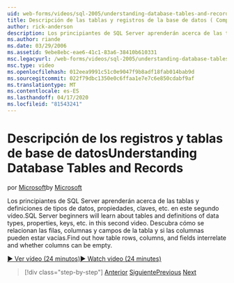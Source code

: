 ```yaml
---
uid: web-forms/videos/sql-2005/understanding-database-tables-and-records
title: Descripción de las tablas y registros de la base de datos ( Comprensión de las tabla Microsoft Docs
author: rick-anderson
description: Los principiantes de SQL Server aprenderán acerca de las tablas y definiciones de tipos de datos, propiedades, claves, etc. en este segundo vídeo. Descubra cómo las filas de tabla, columnas, un...
ms.author: riande
ms.date: 03/29/2006
ms.assetid: 9ebe8ebc-eae6-41c1-83a6-38410b610331
msc.legacyurl: /web-forms/videos/sql-2005/understanding-database-tables-and-records
msc.type: video
ms.openlocfilehash: 012eea9991c51c0e9047f9b8adf18fab014bab9d
ms.sourcegitcommit: 022f79dbc1350e0c6ffaa1e7e7c6e850cdabf9af
ms.translationtype: MT
ms.contentlocale: es-ES
ms.lasthandoff: 04/17/2020
ms.locfileid: "81543241"
---
```

# <a name="understanding-database-tables-and-records"></a><span data-ttu-id="2ca08-104">Descripción de los registros y tablas de base de datos</span><span class="sxs-lookup"><span data-stu-id="2ca08-104">Understanding Database Tables and Records</span></span>

<span data-ttu-id="2ca08-105">por [Microsoft](https://github.com/microsoft)</span><span class="sxs-lookup"><span data-stu-id="2ca08-105">by [Microsoft](https://github.com/microsoft)</span></span>

<span data-ttu-id="2ca08-106">Los principiantes de SQL Server aprenderán acerca de las tablas y definiciones de tipos de datos, propiedades, claves, etc. en este segundo vídeo.</span><span class="sxs-lookup"><span data-stu-id="2ca08-106">SQL Server beginners will learn about tables and definitions of data types, properties, keys, etc. in this second video.</span></span> <span data-ttu-id="2ca08-107">Descubra cómo se relacionan las filas, columnas y campos de la tabla y si las columnas pueden estar vacías.</span><span class="sxs-lookup"><span data-stu-id="2ca08-107">Find out how table rows, columns, and fields interrelate and whether columns can be empty.</span></span>

[<span data-ttu-id="2ca08-108">&#9654; Ver vídeo (24 minutos)</span><span class="sxs-lookup"><span data-stu-id="2ca08-108">&#9654; Watch video (24 minutes)</span></span>](https://channel9.msdn.com/Blogs/ASP-NET-Site-Videos/understanding-database-tables-and-records)

> [!div class="step-by-step"]
> <span data-ttu-id="2ca08-109">[Anterior](what-is-a-database.md)
> [Siguiente](more-about-column-data-types-and-other-properties.md)</span><span class="sxs-lookup"><span data-stu-id="2ca08-109">[Previous](what-is-a-database.md)
[Next](more-about-column-data-types-and-other-properties.md)</span></span>
